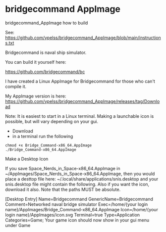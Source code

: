 # bridgecommand AppImage

bridgecommand_AppImage how to build

See:
https://github.com/vpelss/bridgecommand_AppImage/blob/main/instructions.txt



Bridgecommand is naval ship simulator.

You can build it yourself here:

https://github.com/bridgecommand/bc

I have created a Linux AppImage for Bridgecommand for those who can't compile it.

My AppImage version is here: https://github.com/vpelss/bridgecommand_AppImage/releases/tag/Download

Note: It is easiest to start in a Linux terminal. Making a launchable icon is possible, but will vary depending on your gui. 

- Download
- in a terminal run the following

```
chmod +x Bridge_Command-x86_64.AppImage
./Bridge_Command-x86_64.AppImage
```


Make a Desktop Icon

If you save Space_Nerds_in_Space-x86_64.AppImage in ~/AppImages/Space_Nerds_in_Space-x86_64.AppImage, then you would place a desttop file here: ~/.local/share/applications/snis.desktop and your snis.desktop file might contain the following. Also if you want the icon, download it also. Note that the paths MUST be absolute.

[Desktop Entry]
Name=Bridgecommand
GenericName=Bridgecommand
Comment=Networked naval bridge simulator
Exec=/home/{your login name}/AppImages/Bridge_Command-x86_64.AppImage
Icon=/home/{your login name}/AppImages/icon.svg
Terminal=true
Type=Application
Categories=Game;
Your game icon should now show in your gui menu under Game



